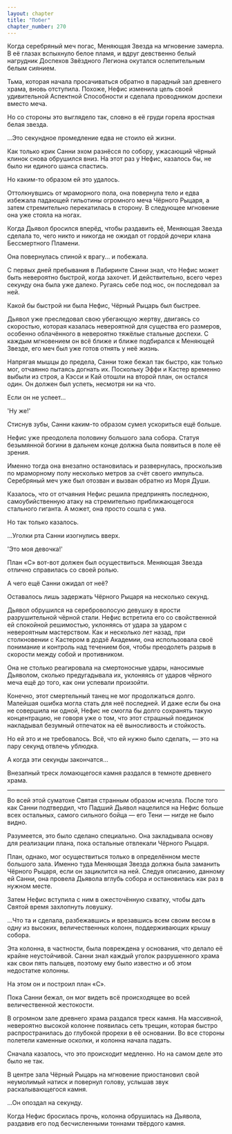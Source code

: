 ```yaml
---
layout: chapter
title: "Побег"
chapter_number: 270
---
```


Когда серебряный меч погас, Меняющая Звезда на мгновение замерла. В её глазах вспыхнуло белое пламя, и вдруг девственно белый нагрудник Доспехов Звёздного Легиона окутался ослепительным белым сиянием.

Тьма, которая начала просачиваться обратно в парадный зал древнего храма, вновь отступила. Похоже, Нефис изменила цель своей удивительной Аспектной Способности и сделала проводником доспехи вместо меча.

Но со стороны это выглядело так, словно в её груди горела яростная белая звезда.

...Это секундное промедление едва не стоило ей жизни.

Как только крик Санни эхом разнёсся по собору, ужасающий чёрный клинок снова обрушился вниз. На этот раз у Нефис, казалось бы, не было ни единого шанса спастись.

Но каким-то образом ей это удалось.

Оттолкнувшись от мраморного пола, она повернула тело и едва избежала падающей гильотины огромного меча Чёрного Рыцаря, а затем стремительно перекатилась в сторону. В следующее мгновение она уже стояла на ногах.

Когда Дьявол бросился вперёд, чтобы раздавить её, Меняющая Звезда сделала то, чего никто и никогда не ожидал от гордой дочери клана Бессмертного Пламени.

Она повернулась спиной к врагу... и побежала.

С первых дней пребывания в Лабиринте Санни знал, что Нефис может быть невероятно быстрой, когда захочет. И действительно, всего через секунду она была уже далеко. Ругаясь себе под нос, он последовал за ней.

Какой бы быстрой ни была Нефис, Чёрный Рыцарь был быстрее.

Дьявол уже преследовал свою убегающую жертву, двигаясь со скоростью, которая казалась невероятной для существа его размеров, особенно облачённого в невероятно тяжёлые стальные доспехи. С каждым мгновением он всё ближе и ближе подбирался к Меняющей Звезде, его меч был уже готов отнять у неё жизнь.

Напрягая мышцы до предела, Санни тоже бежал так быстро, как только мог, отчаянно пытаясь догнать их. Поскольку Эффи и Кастер временно выбыли из строя, а Кэсси и Кай отошли на второй план, он остался один. Он должен был успеть, несмотря ни на что.

Если он не успеет...

'Ну же!'

Стиснув зубы, Санни каким-то образом сумел ускориться ещё больше.

Нефис уже преодолела половину большого зала собора. Статуя безымянной богини в дальнем конце должна была появиться в поле её зрения.

Именно тогда она внезапно остановилась и развернулась, проскользив по мраморному полу несколько метров за счёт своего импульса. Серебряный меч уже был отозван и вызван обратно из Моря Души.

Казалось, что от отчаяния Нефис решила предпринять последнюю, самоубийственную атаку на стремительно приближающегося стального гиганта. А может, она просто сошла с ума.

Но так только казалось.

...Уголки рта Санни изогнулись вверх.

'Это моя девочка!'

План «С» вот-вот должен был осуществиться. Меняющая Звезда отлично справилась со своей ролью.

А чего ещё Санни ожидал от неё?

Оставалось лишь задержать Чёрного Рыцаря на несколько секунд.

Дьявол обрушился на сереброволосую девушку в ярости разрушительной чёрной стали. Нефис встретила его со свойственной ей спокойной решимостью, уклоняясь от удара за ударом с невероятным мастерством. Как и несколько лет назад, при столкновении с Кастером в додзё Академии, она использовала своё понимание и контроль над течением боя, чтобы преодолеть разрыв в скорости между собой и противником.

Она не столько реагировала на смертоносные удары, наносимые Дьяволом, сколько предугадывала их, уклоняясь от ударов чёрного меча ещё до того, как они успевали произойти.

Конечно, этот смертельный танец не мог продолжаться долго. Малейшая ошибка могла стать для неё последней. И даже если бы она не совершила ни одной, Нефис не смогла бы долго сохранять такую концентрацию, не говоря уже о том, что этот страшный поединок накладывал безумный отпечаток на её выносливость и стойкость.

Но ей это и не требовалось. Всё, что ей нужно было сделать, — это на пару секунд отвлечь ублюдка.

А когда эти секунды закончатся...

Внезапный треск ломающегося камня раздался в темноте древнего храма.

***

Во всей этой суматохе Святая странным образом исчезла. После того как Санни подтвердил, что Падший Дьявол нацелился на Нефис больше всех остальных, самого сильного бойца — его Тени — нигде не было видно.

Разумеется, это было сделано специально. Она закладывала основу для реализации плана, пока остальные отвлекали Чёрного Рыцаря.

План, однако, мог осуществиться только в определённом месте большого зала. Именно туда Меняющая Звезда должна была заманить Чёрного Рыцаря, если он зациклится на ней. Следуя описанию, данному ей Санни, она провела Дьявола вглубь собора и остановилась как раз в нужном месте.

Затем Нефис вступила с ним в ожесточённую схватку, чтобы дать Святой время захлопнуть ловушку.

...Что та и сделала, разбежавшись и врезавшись всем своим весом в одну из высоких, величественных колонн, поддерживающих крышу собора.

Эта колонна, в частности, была повреждена у основания, что делало её крайне неустойчивой. Санни знал каждый уголок разрушенного храма как свои пять пальцев, поэтому ему было известно и об этом недостатке колонны.

На этом он и построил план «С».

Пока Санни бежал, он мог видеть всё происходящее во всей величественной жестокости.

В огромном зале древнего храма раздался треск камня. На массивной, невероятно высокой колонне появилась сеть трещин, которая быстро распространилась до глубокой прорехи в её основании. Во все стороны полетели каменные осколки, и колонна начала падать.

Сначала казалось, что это происходит медленно. Но на самом деле это было не так.

В центре зала Чёрный Рыцарь на мгновение приостановил свой неумолимый натиск и повернул голову, услышав звук раскалывающегося камня.

...Он опоздал на секунду.

Когда Нефис бросилась прочь, колонна обрушилась на Дьявола, раздавив его под бесчисленными тоннами твёрдого камня.